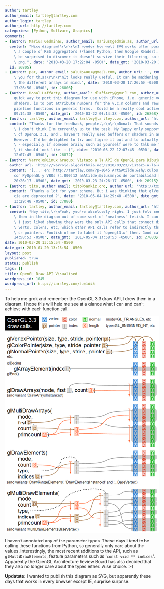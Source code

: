 ```yaml
---
author: tartley
author_email: tartley@tartley.com
author_login: tartley
author_url: http://tartley.com
categories: [Python, Software, Graphics]
comments:
- {author: Marius Gedminas, author_email: marius@gedmin.as, author_url: 'http://gedmin.as',
  content: "Nice diagram!\r\n\r\nI wonder how well SVG works after passing through\
    \ a couple of RSS aggregators (Planet Python, then Google Reader).  I wouldn't\
    \ be surprised to discover it doesn't survive their filtering, so thanks for the\
    \ png.", date: '2010-03-20 17:22:04 -0500', date_gmt: '2010-03-20 17:22:04 -0500',
  id: 26805}
- {author: pat, author_email: saluk64007@gmail.com, author_url: '', content: "Thank\
    \ you for this!\r\n\r\nIt looks really useful. It can be maddening to keep all\
    \ the different arrays in mind.", date: '2010-03-20 17:26:50 -0500', date_gmt: '2010-03-20
    17:26:50 -0500', id: 26806}
- {author: Donal Lafferty, author_email: dlafferty@gmail.com, author_url: '', content: 'A
    quick way to port this diagram for use with iPhone, i.e. generic vertex/fragment
    shaders, is to put attribute numbers for the v,c,n columns and rewrite the fixed
    pipeline functions in generic terms.  Could be a really cool active gif.', date: '2010-03-22
    09:14:38 -0500', date_gmt: '2010-03-22 09:14:38 -0500', id: 26868}
- {author: tartley, author_email: tartley@tartley.com, author_url: 'http://tartley.com',
  content: "Thanks for the feedback, people.\r\n\r\nDonal: That sounds great, but\
    \ I don't think I'm currently up to the task. My lappy only supports a subset\
    \ of OpenGL 2.1, and I haven't really used buffers or shaders in anger.\r\n\r\n\
    However, I'd be delighted to try and figure it out and to actually draw the diagram\
    \ - especially if someone brainy such as yourself were to talk me through what\
    \ it should look like. :-)", date: '2010-03-22 12:07:45 -0500', date_gmt: '2010-03-22
    12:07:45 -0500', id: 26872}
- {author: Varrojo@Linux &raquo; Vistazo a la API de OpenGL para Dibujar, author_email: '',
  author_url: 'http://varrojo.algorithmia.net/2010/03/23/vistazo-a-la-api-de-opengl-para-dibujar/',
  content: '[...] en: http://tartley.com/?p=1045 Art&Atilde;&shy;culos Relacionados:Trabajando
    con PyOpenGL y VBOs (1.000)12 a&Atilde;&plusmn;os de portabilidad [...]', date: '2010-03-23
    20:26:17 -0500', date_gmt: '2010-03-23 20:26:17 -0500', id: 26915}
- {author: tito, author_email: tito@bankiz.org, author_url: 'http://txzone.net/',
  content: 'Thanks a lot for your scheme. But i was thinking that glVertexPoint &amp;
    cie are deprecated ?', date: '2010-05-04 14:29:48 -0500', date_gmt: '2010-05-04
    13:29:48 -0500', id: 27880}
- {author: tartley, author_email: tartley@tartley.com, author_url: 'http://tartley.com',
  content: "Hey tito,\r\nYeah, you're absolutely right. I just felt compelled to include\
    \ them in the diagram out of some sort of 'neatness' fetish. I can't justify it.\
    \ I just liked showing they were the only API calls that connect directly to the\
    \ verts, colors, etc, which other API calls refer to indirectly through indices\
    \ or pointers. Foolish of me to label it 'opengl3.x' then. Good catch.", date: '2010-05-04
    14:58:53 -0500', date_gmt: '2010-05-04 13:58:53 -0500', id: 27883}
date: 2010-03-20 13:15:54 -0500
date_gmt: 2010-03-20 13:15:54 -0500
layout: post
published: true
status: publish
tags: []
title: OpenGL Draw API Visualised
wordpress_id: 1045
wordpress_url: http://tartley.com/?p=1045
---
```


To help me grok and remember the OpenGL 3.3 draw API, I drew them in a
diagram. I hope this will help me see at a glance what I can and can't
achieve with each function call.

![OpenGL array draw calls](/assets/2010/03/opengl-draw-calls.png)

I haven't annotated any of the parameter types. These days I tend to be
calling these functions from Python, so generally only care about the
values. Interestingly, the most recent additions to the API, such as
`glMultiDrawElements`, feature parameters such as
'`const void ** indices`'. Apparently the OpenGL Architecture Review
Board has also decided that they also no longer care about the types
either. Wise choice. :-)

**Updatate:** I wanted to publish this diagram as SVG, but apparently
these days that works in every browser except IE, surprise surprise.
